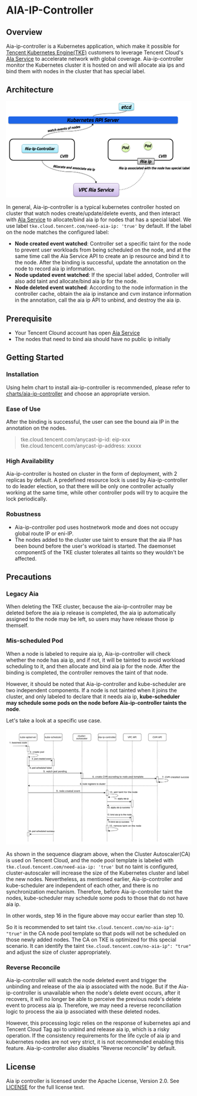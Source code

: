 # AIA-IP-Controller

## Overview

Aia-ip-controller is a Kubernetes application, which make it possible for [Tencent Kubernetes Engine(TKE)](https://intl.cloud.tencent.com/product/tke) customers to leverage Tencent Cloud's [AIa Service](https://intl.cloud.tencent.com/product/aia) to accelerate network with global coverage. Aia-ip-controller monitor the Kubernetes cluster it is hosted on and will allocate aia ips and bind them with nodes in the cluster that has special label.

## Architecture

![arch-of-aia-controller](./docs/images/aia-controller-arch.png)

In general, Aia-ip-controller is a typical kubernetes controller hosted on cluster that watch nodes create/update/delete events, and then interact with [AIa Service](https://intl.cloud.tencent.com/product/aia) to allocate/bind aia ip for nodes that has a special label. We use label `tke.cloud.tencent.com/need-aia-ip: 'true'` by  default. If the label on the node matches the configured label:

- **Node created event watched**: Controller set a specific taint for the node to prevent user workloads from being scheduled on the node, and at the same time call the Aia Service API to create an ip resource and bind it to the node. After the binding is successful, update the annotation on the node to record aia ip information.
- **Node updated event watched**: If the special label added, Controller will also add taint and allocate/bind aia ip for the node.
- **Node deleted event watched**: According to the node information in the controller cache, obtain the aia ip instance and cvm instance information in the annotation, call the aia ip API to unbind, and destroy the aia ip.

## Prerequisite

- Your Tencent Clound account has open [Aia Service](https://intl.cloud.tencent.com/product/aia)
- The nodes that need to bind aia should have no public ip initially

## Getting Started

### Installation

Using helm chart to install aia-ip-controller is recommended, please refer to [charts/aia-ip-controller](./charts/aia-ip-controller/release-v0.12.0/README.md) and choose an appropriate version.

### Ease of Use

After the binding is successful, the user can see the bound aia IP in the annotation on the nodes.

> tke.cloud.tencent.com/anycast-ip-id: eip-xxx  
> tke.cloud.tencent.com/anycast-ip-address: xxxxx

### High Availability

Aia-ip-controller is hosted on cluster in the form of deployment, with 2 replicas by default. A predefined resource lock is used by Aia-ip-controller to do leader election, so that there will be only one controller actually working at the same time, while other controller pods will try to acquire the lock periodically.

### Robustness

- Aia-ip-controller pod uses hostnetwork mode and does not occupy global route IP or eni-IP.
- The nodes added to the cluster use taint to ensure that the aia IP has been bound before the user's workload is started. The daemonset componentS of the TKE cluster tolerates all taints so they wouldn't be affected.

## Precautions

### Legacy Aia
When deleting the TKE cluster, because the aia-ip-controller may be deleted before the aia ip release is completed, the aia ip automatically assigned to the node may be left, so users may have release those ip themself.

### Mis-scheduled Pod
When a node is labeled to require aia ip, Aia-ip-controller will check whether the node has aia ip, and if not, it will be tainted to avoid workload scheduling to it, and then allocate and bind aia ip for the node. After the binding is completed, the controller removes the taint of that node.

However, it should be noted that Aia-ip-controller and kube-scheduler are two independent components. If a node is not tainted when it joins the cluster, and only labeled to declare that it needs aia ip, **kube-scheduler may schedule some pods on the node before Aia-ip-controller taints the node**.

Let's take a look at a specific use case. 

![aia-controller-ca-mis-scheduled-pod](docs/images/aia-controller-ca-mis-scheduled-pod.png)

As shown in the sequence diagram above, when the Cluster Autoscaler(CA) is used on Tencent Cloud, and the node pool template is labeled with `tke.cloud.tencent.com/need-aia-ip: 'true'` but no taint is configured, cluster-autoscaler will increase the size of the Kubernetes cluster and label the new nodes. 
Nevertheless, as mentioned earlier, Aia-ip-controller and kube-scheduler are independent of each other, and there is no synchronization mechanism. Therefore, before Aia-ip-controller taint the nodes, kube-scheduler may schedule some pods to those that do not have aia ip. 

In other words, step 16 in the figure above may occur earlier than step 10.

So it is recommended to set taint `tke.cloud.tencent.com/no-aia-ip": "true"` in the CA node pool template so that pods will not be scheduled on those newly added nodes. 
The CA on TKE is optimized for this special scenario. It can identify the taint `tke.cloud.tencent.com/no-aia-ip": "true"` and adjust the size of cluster appropriately.

### Reverse Reconcile
Aia-ip-controller will watch the node deleted event and trigger the unbinding and release of the aia ip associated with the node. But if the Aia-ip-controller is unavailable when the node's delete event occurs, after it recovers, it will no longer be able to perceive the previous node's delete event to process aia ip. Therefore, we may need a reverse reconciliation logic to process the aia ip associated with these deleted nodes.  

However, this processing logic relies on the response of kubernetes api and Tencent Cloud Tag api to unbind and release aia ip, which is a risky operation. If the consistency requirements for the life cycle of aia ip and kubernetes nodes are not very strict, it is not recommended enabling this feature. Aia-ip-controller also disables "Reverse reconcile" by default.

## License

Aia ip controller is licensed under the Apache License, Version 2.0. See [LICENSE](https://github.com/tkestack/tke/blob/master/LICENSE) for the full license text.

